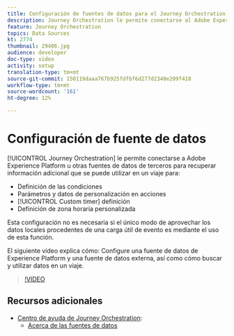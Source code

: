```yaml
---
title: Configuración de fuentes de datos para el Journey Orchestration de Adobe
description: Journey Orchestration le permite conectarse al Adobe Experience Platform u otros sistemas de terceros para recuperar información adicional. Este tutorial explica cómo configurar la fuente de datos de Experience Platform, configurar una fuente de datos externa, buscar y utilizar datos en un viaje.
feature: Journey Orchestration
topics: Data Sources
kt: 2774
thumbnail: 29406.jpg
audience: developer
doc-type: video
activity: setup
translation-type: tm+mt
source-git-commit: 150119daaa767b925fdfbf6d277d2340e209f418
workflow-type: tm+mt
source-wordcount: '161'
ht-degree: 12%

---
```



# Configuración de fuente de datos

[!UICONTROL Journey Orchestration] le permite conectarse a Adobe Experience Platform u otras fuentes de datos de terceros para recuperar información adicional que se puede utilizar en un viaje para:

* Definición de las condiciones
* Parámetros y datos de personalización en acciones
* [!UICONTROL Custom timer] definición
* Definición de zona horaria personalizada

Esta configuración no es necesaria si el único modo de aprovechar los datos locales procedentes de una carga útil de evento es mediante el uso de esta función.

El siguiente vídeo explica cómo: Configure una fuente de datos de Experience Platform y una fuente de datos externa, así como cómo buscar y utilizar datos en un viaje.

>[!VIDEO](https://video.tv.adobe.com/v/29406?quality=12)

## Recursos adicionales

* [Centro de ayuda de Journey Orchestration](https://docs.adobe.com/content/help/es-ES/journeys/using/journey-orchestration-home.html):
   * [Acerca de las fuentes de datos](https://docs.adobe.com/content/help/en/journeys/using/data-source-journeys/about-data-sources.html)
